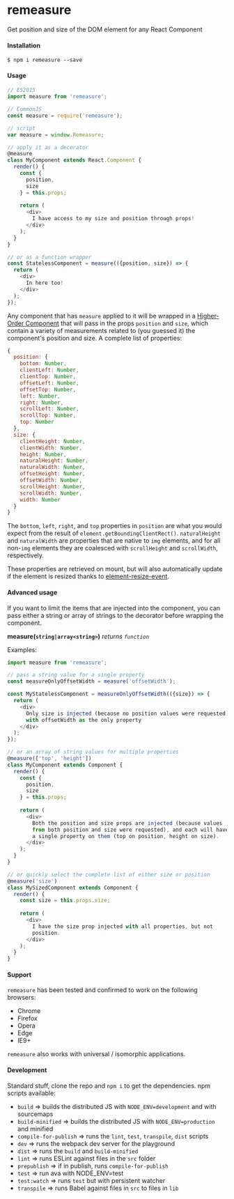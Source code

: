 # remeasure

Get position and size of the DOM element for any React Component

#### Installation

```
$ npm i remeasure --save
```

#### Usage

```javascript
// ES2015
import measure from 'remeasure';

// CommonJS
const measure = require('remeasure');

// script
var measure = window.Remeasure;

// apply it as a decorator
@measure
class MyComponent extends React.Component {
  render() {
    const {
      position,
      size
    } = this.props;
  
    return (
      <div>
        I have access to my size and position through props!
      </div>
    );
  }
}

// or as a function wrapper
const StatelessComponent = measure(({position, size}) => {
  return (
    <div>
      In here too!
    </div>
  );
});
```

Any component that has `measure` applied to it will be wrapped in a [Higher-Order Component](https://medium.com/@dan_abramov/mixins-are-dead-long-live-higher-order-components-94a0d2f9e750#.k0th02ffm) that will pass in the props `position` and `size`, which contain a variety of measurements related to (you guessed it) the component's position and size. A complete list of properties:
  
```javascript
{
  position: {
    bottom: Number,
    clientLeft: Number,
    clientTop: Number,
    offsetLeft: Number,
    offsetTop: Number,
    left: Number,
    right: Number,
    scrollLeft: Number,
    scrollTop: Number,
    top: Number
  },
  size: {
    clientHeight: Number,
    clientWidth: Number,
    height: Number,
    naturalHeight: Number,
    naturalWidth: Number,
    offsetHeight: Number,
    offsetWidth: Number,
    scrollHeight: Number,
    scrollWidth: Number,
    width: Number
  }
}
```
  
The `bottom`, `left`, `right`, and `top` properties in `position` are what you would expect from the result of `element.getBoundingClientRect()`. `naturalHeight` and `naturalWidth` are properties that are native to `img` elements, and for all non-`img` elements they are coalesced with `scrollHeight` and `scrollWidth`, respectively.

These properties are retrieved on mount, but will also automatically update if the element is resized thanks to [element-resize-event](https://github.com/KyleAMathews/element-resize-event).

#### Advanced usage

If you want to limit the items that are injected into the component, you can pass either a string or array of strings to the decorator before wrapping the component.

**measure(`string|array<string>`)** *returns `function`*

Examples:

```javascript
import measure from 'remeasure';

// pass a string value for a single property
const measureOnlyOffsetWidth = measure('offsetWidth');

const MyStatelessComponent = measureOnlyOffsetWidth(({size}) => {
  return (
    <div>
      Only size is injected (because no position values were requested), 
      with offsetWidth as the only property
    </div>
  );
});

// or an array of string values for multiple properties
@measure(['top', 'height'])
class MyComponent extends Component {
  render() {
    const {
      position,
      size
    } = this.props;
  
    return (
      <div>
        Both the position and size props are injected (because values
        from both position and size were requested), and each will have
        a single property on them (top on position, height on size).
      </div>
    );
  }
}

// or quickly select the complete list of either size or position
@measure('size')
class MySizedComponent extends Component {
  render() {
    const size = this.props.size;
  
    return (
      <div>
        I have the size prop injected with all properties, but not
        position.
      </div>
    );
  }
}
```

#### Support
`remeasure` has been tested and confirmed to work on the following browsers:
* Chrome
* Firefox
* Opera
* Edge
* IE9+

`remeasure` also works with universal / isomorphic applications.

#### Development

Standard stuff, clone the repo and `npm i` to get the dependencies. npm scripts available:
* `build` => builds the distributed JS with `NODE_ENV=development` and with sourcemaps
* `build-minified` => builds the distributed JS with `NODE_ENV=production` and minified
* `compile-for-publish` => runs the `lint`, `test`, `transpile`, `dist` scripts
* `dev` => runs the webpack dev server for the playground
* `dist` => runs the `build` and `build-minified`
* `lint` => runs ESLint against files in the `src` folder
* `prepublish` => if in publish, runs `compile-for-publish`
* `test` => run ava with NODE_ENV=test
* `test:watch` => runs `test` but with persistent watcher
* `transpile` => runs Babel against files in `src` to files in `lib`
